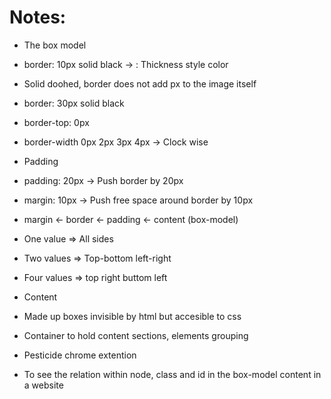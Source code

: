 # Notes: 

* The box model
* border: 10px solid black -> : Thickness style color
* Solid doohed, border does not add px to the image itself
* border: 30px solid black
*   border-top: 0px
* border-width 0px 2px 3px 4px -> Clock wise
* Padding
* padding: 20px -> Push border by 20px
* margin: 10px -> Push free space around border by 10px
* margin <- border <- padding <- content (box-model)
* One value => All sides
* Two values => Top-bottom left-right
* Four values => top right buttom left

* <div>Content</div>
* Made up boxes invisible by html but accesible to css
* Container to hold content sections, elements grouping

* Pesticide chrome extention
* To see the relation within node, class and id in the box-model content in a website